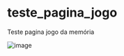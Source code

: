 # teste_pagina_jogo
Teste pagina jogo da memória


![image](https://user-images.githubusercontent.com/102123924/169597942-73abbdc1-4c18-4ebd-99d7-0dab8552d30f.png)
